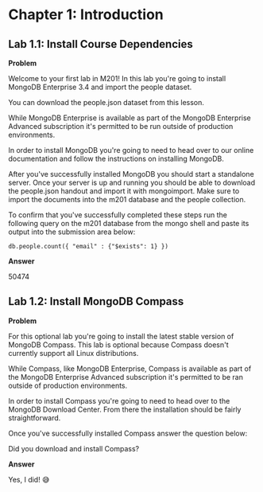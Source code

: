 # Chapter 1: Introduction
## Lab 1.1: Install Course Dependencies

**Problem**

Welcome to your first lab in M201! In this lab you're going to install MongoDB Enterprise 3.4 and import the people dataset.

You can download the people.json dataset from this lesson.

While MongoDB Enterprise is available as part of the MongoDB Enterprise Advanced subscription it's permitted to be run outside of production environments.

In order to install MongoDB you're going to need to head over to our online documentation and follow the instructions on installing MongoDB.

After you've successfully installed MongoDB you should start a standalone server. Once your server is up and running you should be able to download the people.json handout and import it with mongoimport. Make sure to import the documents into the m201 database and the people collection.

To confirm that you've successfully completed these steps run the following query on the m201 database from the mongo shell and paste its output into the submission area below:

```
db.people.count({ "email" : {"$exists": 1} })
```

**Answer**

50474

## Lab 1.2: Install MongoDB Compass
**Problem**

For this optional lab you're going to install the latest stable version of MongoDB Compass. This lab is optional because Compass doesn't currently support all Linux distributions.

While Compass, like MongoDB Enterprise, Compass is available as part of the MongoDB Enterprise Advanced subscription it's permitted to be ran outside of production environments.

In order to install Compass you're going to need to head over to the MongoDB Download Center. From there the installation should be fairly straightforward.

Once you've successfully installed Compass answer the question below:

Did you download and install Compass?

**Answer**

Yes, I did! :sweat_smile:
